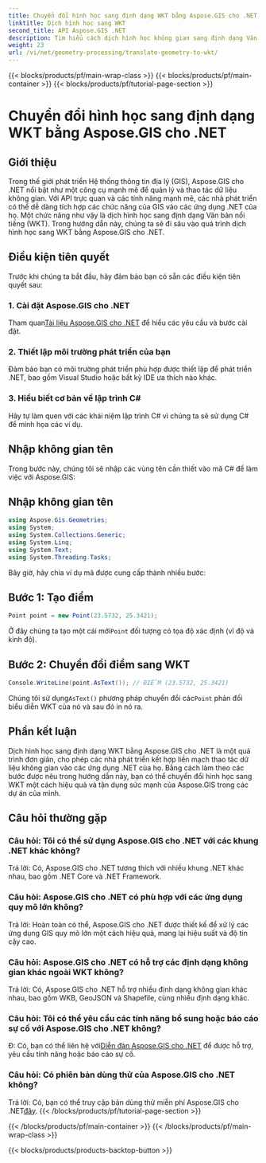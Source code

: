 ```yaml
---
title: Chuyển đổi hình học sang định dạng WKT bằng Aspose.GIS cho .NET
linktitle: Dịch hình học sang WKT
second_title: API Aspose.GIS .NET
description: Tìm hiểu cách dịch hình học không gian sang định dạng Văn bản nổi tiếng (WKT) bằng Aspose.GIS cho .NET. Tăng cường kỹ năng phát triển GIS của bạn.
weight: 23
url: /vi/net/geometry-processing/translate-geometry-to-wkt/
---
```


{{< blocks/products/pf/main-wrap-class >}}
{{< blocks/products/pf/main-container >}}
{{< blocks/products/pf/tutorial-page-section >}}

# Chuyển đổi hình học sang định dạng WKT bằng Aspose.GIS cho .NET

## Giới thiệu
Trong thế giới phát triển Hệ thống thông tin địa lý (GIS), Aspose.GIS cho .NET nổi bật như một công cụ mạnh mẽ để quản lý và thao tác dữ liệu không gian. Với API trực quan và các tính năng mạnh mẽ, các nhà phát triển có thể dễ dàng tích hợp các chức năng của GIS vào các ứng dụng .NET của họ. Một chức năng như vậy là dịch hình học sang định dạng Văn bản nổi tiếng (WKT). Trong hướng dẫn này, chúng ta sẽ đi sâu vào quá trình dịch hình học sang WKT bằng Aspose.GIS cho .NET.
## Điều kiện tiên quyết
Trước khi chúng ta bắt đầu, hãy đảm bảo bạn có sẵn các điều kiện tiên quyết sau:
### 1. Cài đặt Aspose.GIS cho .NET
 Tham quan[Tài liệu Aspose.GIS cho .NET](https://reference.aspose.com/gis/net/) để hiểu các yêu cầu và bước cài đặt.
### 2. Thiết lập môi trường phát triển của bạn
Đảm bảo bạn có môi trường phát triển phù hợp được thiết lập để phát triển .NET, bao gồm Visual Studio hoặc bất kỳ IDE ưa thích nào khác.
### 3. Hiểu biết cơ bản về lập trình C#
Hãy tự làm quen với các khái niệm lập trình C# vì chúng ta sẽ sử dụng C# để minh họa các ví dụ.

## Nhập không gian tên
Trong bước này, chúng tôi sẽ nhập các vùng tên cần thiết vào mã C# để làm việc với Aspose.GIS:
## Nhập không gian tên
```csharp
using Aspose.Gis.Geometries;
using System;
using System.Collections.Generic;
using System.Linq;
using System.Text;
using System.Threading.Tasks;
```

Bây giờ, hãy chia ví dụ mã được cung cấp thành nhiều bước:
## Bước 1: Tạo điểm
```csharp
Point point = new Point(23.5732, 25.3421);
```
 Ở đây chúng ta tạo một cái mới`Point` đối tượng có tọa độ xác định (vĩ độ và kinh độ).
## Bước 2: Chuyển đổi điểm sang WKT
```csharp
Console.WriteLine(point.AsText()); // ĐIỂM (23.5732, 25.3421)
```
 Chúng tôi sử dụng`AsText()` phương pháp chuyển đổi các`Point` phản đối biểu diễn WKT của nó và sau đó in nó ra.

## Phần kết luận
Dịch hình học sang định dạng WKT bằng Aspose.GIS cho .NET là một quá trình đơn giản, cho phép các nhà phát triển kết hợp liền mạch thao tác dữ liệu không gian vào các ứng dụng .NET của họ. Bằng cách làm theo các bước được nêu trong hướng dẫn này, bạn có thể chuyển đổi hình học sang WKT một cách hiệu quả và tận dụng sức mạnh của Aspose.GIS trong các dự án của mình.
## Câu hỏi thường gặp
### Câu hỏi: Tôi có thể sử dụng Aspose.GIS cho .NET với các khung .NET khác không?
Trả lời: Có, Aspose.GIS cho .NET tương thích với nhiều khung .NET khác nhau, bao gồm .NET Core và .NET Framework.
### Câu hỏi: Aspose.GIS cho .NET có phù hợp với các ứng dụng quy mô lớn không?
Trả lời: Hoàn toàn có thể, Aspose.GIS cho .NET được thiết kế để xử lý các ứng dụng GIS quy mô lớn một cách hiệu quả, mang lại hiệu suất và độ tin cậy cao.
### Câu hỏi: Aspose.GIS cho .NET có hỗ trợ các định dạng không gian khác ngoài WKT không?
Trả lời: Có, Aspose.GIS cho .NET hỗ trợ nhiều định dạng không gian khác nhau, bao gồm WKB, GeoJSON và Shapefile, cùng nhiều định dạng khác.
### Câu hỏi: Tôi có thể yêu cầu các tính năng bổ sung hoặc báo cáo sự cố với Aspose.GIS cho .NET không?
 Đ: Có, bạn có thể liên hệ với[Diễn đàn Aspose.GIS cho .NET](https://forum.aspose.com/c/gis/33) để được hỗ trợ, yêu cầu tính năng hoặc báo cáo sự cố.
### Câu hỏi: Có phiên bản dùng thử của Aspose.GIS cho .NET không?
 Trả lời: Có, bạn có thể truy cập bản dùng thử miễn phí Aspose.GIS cho .NET[đây](https://releases.aspose.com/).
{{< /blocks/products/pf/tutorial-page-section >}}

{{< /blocks/products/pf/main-container >}}
{{< /blocks/products/pf/main-wrap-class >}}

{{< blocks/products/products-backtop-button >}}
